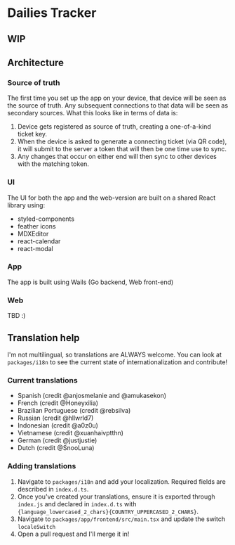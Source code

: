 # Dailies Tracker

## WIP

## Architecture

### Source of truth

The first time you set up the app on your device, that device will be seen as the source of truth. Any subsequent connections to that data will be seen as secondary sources. What this looks like in terms of data is:

1. Device gets registered as source of truth, creating a one-of-a-kind ticket key.
2. When the device is asked to generate a connecting ticket (via QR code), it will submit to the server a token that will then be one time use to sync.
3. Any changes that occur on either end will then sync to other devices with the matching token.

### UI

The UI for both the app and the web-version are built on a shared React library using:

- styled-components
- feather icons
- MDXEditor
- react-calendar
- react-modal

### App

The app is built using Wails (Go backend, Web front-end)

### Web

TBD :)

## Translation help

I'm not multilingual, so translations are ALWAYS welcome. You can look at `packages/i18n` to see the current state of internationalization and contribute!

### Current translations

- Spanish (credit @anjosmelanie and @amukasekon)
- French (credit @Honeyxilia)
- Brazilian Portuguese (credit @rebsilva)
- Russian (credit @hllwrld7)
- Indonesian (credit @a0z0u)
- Vietnamese (credit @xuanhaivptthn)
- German (credit @justjustie)
- Dutch (credit @SnooLuna)

### Adding translations

1. Navigate to `packages/i18n` and add your localization. Required fields are described in `index.d.ts`.
2. Once you've created your translations, ensure it is exported through `index.js` and declared in `index.d.ts` with `{language_lowercased_2_chars}{COUNTRY_UPPERCASED_2_CHARS}`.
3. Navigate to `packages/app/frontend/src/main.tsx` and update the switch `localeSwitch`
4. Open a pull request and I'll merge it in!
